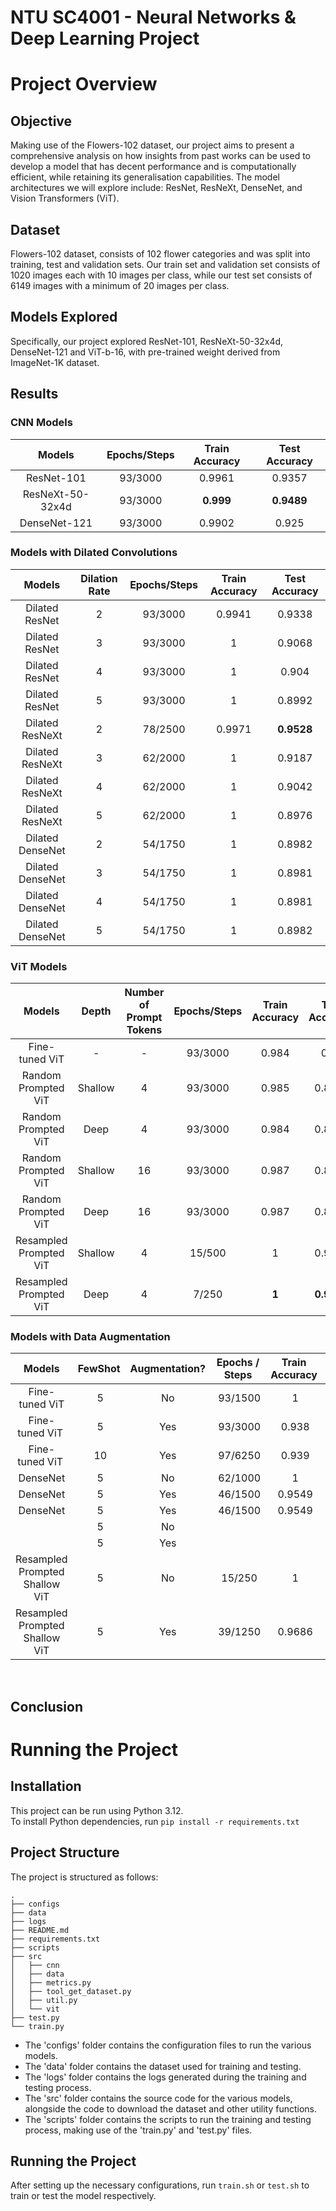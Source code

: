# NTU SC4001 - Neural Networks & Deep Learning Project

#  Project Overview
## Objective
Making use of the Flowers-102 dataset, our project aims to present a comprehensive analysis on how insights from past works can be used to develop a model that has decent performance and is computationally efficient, while retaining its generalisation capabilities. The model architectures we will explore include: ResNet, ResNeXt, DenseNet, and Vision Transformers (ViT).

## Dataset
Flowers-102 dataset, consists of 102 flower categories and was split into training, test and validation sets. Our train set and validation set consists of 1020 images each with 10 images per class, while our test set consists of 6149 images with a minimum of 20 images per class.

## Models Explored
Specifically, our project explored ResNet-101, ResNeXt-50-32x4d, DenseNet-121 and ViT-b-16, with pre-trained weight derived from ImageNet-1K dataset.

## Results
### CNN Models
| Models               | Epochs/Steps | Train Accuracy | Test Accuracy |
|:-------------------:|:------------:|:--------------:|:-------------:|
| ResNet-101          | 93/3000      |     0.9961     |     0.9357    |
| ResNeXt-50-32x4d    | 93/3000      | **0.999**      | **0.9489**    |
| DenseNet-121        | 93/3000      | 0.9902         |     0.925     |

### Models with Dilated Convolutions
| Models           | Dilation Rate | Epochs/Steps | Train Accuracy | Test Accuracy |
|:----------------:|:-------------:|:------------:|:--------------:|:-------------:|
| Dilated ResNet   | 2             | 93/3000      | 0.9941         | 0.9338        |
| Dilated ResNet   | 3             | 93/3000      | 1              | 0.9068        |
| Dilated ResNet   | 4             | 93/3000      | 1              | 0.904         |
| Dilated ResNet   | 5             | 93/3000      | 1              | 0.8992        |
| Dilated ResNeXt  | 2             | 78/2500      | 0.9971         | **0.9528**    |
| Dilated ResNeXt  | 3             | 62/2000      | 1              | 0.9187        |
| Dilated ResNeXt  | 4             | 62/2000      | 1              | 0.9042        |
| Dilated ResNeXt  | 5             | 62/2000      | 1              | 0.8976        |
| Dilated DenseNet | 2             | 54/1750      | 1              | 0.8982        |
| Dilated DenseNet | 3             | 54/1750      | 1              | 0.8981        | 
| Dilated DenseNet | 4             | 54/1750      | 1              | 0.8981        |
| Dilated DenseNet | 5             | 54/1750      | 1              | 0.8982        |

### ViT Models
| Models                  | Depth   | Number of Prompt Tokens | Epochs/Steps   | Train Accuracy   | Test Accuracy   |
|:-----------------------:|:-------:|:-----------------------:|:--------------:|:----------------:|:---------------:|
| Fine-tuned ViT          | -       | -                       | 93/3000        | 0.984            | 0.88            |
| Random Prompted ViT     | Shallow | 4                       | 93/3000        | 0.985            | 0.8794          |
| Random Prompted ViT     | Deep    | 4                       | 93/3000        | 0.984            | 0.8802          |
| Random Prompted ViT     | Shallow | 16                      | 93/3000        | 0.987            | 0.8795          |
| Random Prompted ViT     | Deep    | 16                      | 93/3000        | 0.987            | 0.8768          |
| Resampled Prompted ViT  | Shallow | 4                       | 15/500         | 1                | 0.9961          |
| Resampled Prompted ViT  | Deep    | 4                       | 7/250          | **1**            | **0.9963**      |

### Models with Data Augmentation 
| Models                         | FewShot | Augmentation? | Epochs / Steps | Train Accuracy | Test Accuracy |
|:------------------------------:|:---------:|:-----------:|:--------------:|:--------------:|:-------------:|
| Fine-tuned ViT                 | 5         | No          | 93/1500        | 1              | 0.7331        |
| Fine-tuned ViT                 | 5         | Yes         | 93/3000        | 0.938          | 0.7974        |
| Fine-tuned ViT                 | 10      	 | Yes         | 97/6250        | 0.939          | 0.8805        | 
| DenseNet                       | 5         | No          | 62/1000        | 1              | 0.8235        | 	  
| DenseNet                       | 5         | Yes         | 46/1500        | 0.9549         | 0.8467        |      
| DenseNet                       | 5         | Yes         | 46/1500        | 0.9549         | 0.8467        |   
|  | 5         | No          |        |               |       |   
|  | 5         | Yes         |        |        |        |
| Resampled Prompted Shallow ViT | 5         | No          | 15/250         | 1              | 0.9911        |   
| Resampled Prompted Shallow ViT | 5         | Yes         | 39/1250        | 0.9686         | 0.9932        |
   
## Conclusion

# Running the Project
## Installation
This project can be run using Python 3.12.
<br> To install Python dependencies, run ```pip install -r requirements.txt``` </br>

## Project Structure
The project is structured as follows:
```
.
├── configs
├── data
├── logs
├── README.md
├── requirements.txt
├── scripts
├── src
│   ├── cnn
│   ├── data
│   ├── metrics.py
│   ├── tool_get_dataset.py
│   ├── util.py
│   └── vit
├── test.py
└── train.py
```
- The 'configs' folder contains the configuration files to run the various models. 
- The 'data' folder contains the dataset used for training and testing.
- The 'logs' folder contains the logs generated during the training and testing process.
- The 'src' folder contains the source code for the various models, alongside the code to download the dataset and other utility functions.
- The 'scripts' folder contains the scripts to run the training and testing process, making use of the 'train.py' and 'test.py' files.

## Running the Project
After setting up the necessary configurations, run ```train.sh``` or ```test.sh``` to train or test the model respectively.


